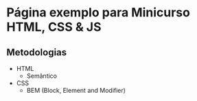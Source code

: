 # Página exemplo para Minicurso HTML, CSS & JS

## Metodologias

* HTML
    * Semântico
* CSS
    * BEM (Block, Element and Modifier)

